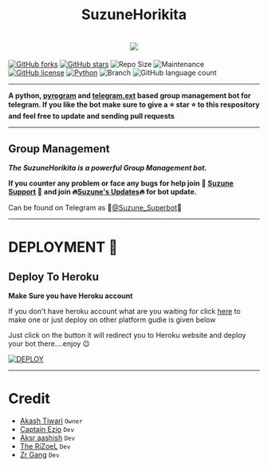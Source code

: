 <h1 align="center">
  <b> SuzuneHorikita </b>
</h1>
<h1 align="center"><img src="https://images6.fanpop.com/image/photos/41400000/Horikita-Suzune-wantadog-41400381-633-900.jpg" /></h1>

[![GitHub forks](https://img.shields.io/github/forks/desinobita/SuzuneHorikita?&style=flat-square&logo=github)](https://github.com/desinobita/SuzuneHorikita/fork)
[![GitHub stars](https://img.shields.io/github/stars/desinobita/SuzuneHorikita?&style=flat-square&logo=github)](https://github.com/desinobita/SuzuneHorikita/stargazers)
![Repo Size](https://img.shields.io/github/repo-size/desinobita/SuzuneHorikita?&style=flat-square&logo=github)
![Maintenance](https://img.shields.io/badge/Maintained%3F-yes-green?&style=flat-square)
[![GitHub license](https://img.shields.io/github/license/desinobita/SuzuneHorikita?&style=flat-square&logo=github)](https://github.com/desinobita/SuzuneHorikita/main/LICENSE)
[![Python](https://img.shields.io/badge/Python-v3.10-blue)](https://www.python.org/)
![Branch](https://img.shields.io/badge/Branch-Main-orange)
![GitHub language count](https://img.shields.io/github/languages/count/desinobita/SuzuneHorikita?color=Pink&label=Language&style=flat-square)

------

**A python, [pyrogram](https://github.com/iamgojoof6eyes/pyrogram) and [telegram.ext](https://github.com/python-telegram-bot/python-telegram-bot) based group management bot for telegram.
If you like the bot make sure to give a ⭐ __star__ ⭐ to this respository and feel free to update and sending pull requests**

-----

## Group Management 
***The SuzuneHorikita is a powerful Group Management bot.***

**If you counter any problem or face any bugs for help join 🌟 [Suzune Support](https://t.me/Suzune_Support) 🌟 and join 🔥[Suzune's Updates](https://t.me/SuzuneSuperbot)🔥 for bot update.**

Can be found on Telegram as 💫[@Suzune_Superbot](https://t.me/Suzune_Superbot)💫

------

# DEPLOYMENT 🚀
## Deploy To Heroku
**Make Sure you have Heroku account**

If you don't have heroku account what are you waiting for click [here](https://id.heroku.com/login) to make one or just deploy on other platform gudie is given below

Just click on the button it will redirect you to Heroku website and deploy your bot there....enjoy 😉

[![DEPLOY](https://www.herokucdn.com/deploy/button.svg)](https://heroku.com/deploy?template=https://github.com/desinobita/SuzuneHorikita.git)

-----
# Credit
* [Akash Tiwari](https://github.com/desinobita) `Owner`
* [Captain Ezio](https://github.com/iamgojoof6eyes) `Dev`
* [Aksr aashish](https://github.com/aksr-aashish) `Dev`
* [The RiZoeL](https://github.com/MrRizoel) `Dev`
* [Zr Gang](https://github.com/akashti5) `Dev`

